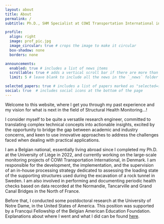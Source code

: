 ```yaml
---
layout: about
title: About
permalink: /
subtitle: Ph.D., SHM Specialist at COWI Transportation International in Denmmark

profile:
  align: right
  image: prof_pic.jpg
  image_circular: true # crops the image to make it circular
  box-shadow: none
  borders: none

announcements:
  enabled: true # includes a list of news items
  scrollable: true # adds a vertical scroll bar if there are more than 3 news items
  limit: 5 # leave blank to include all the news in the `_news` folder

selected_papers: true # includes a list of papers marked as "selected={true}"
social: true  # includes social icons at the bottom of the page
---
```


Welcome to this website, where I get you through my past experience and my vision for what is next in the field of <span class="font-weight-bold">Structural Health Monitoring</span>...! 

I consider myself to be quite a versatile research engineer, committed to translating complex technical concepts into actionable insights, excited by the opportunity to bridge the gap between academic and industry concerns, and keen to use innovative approaches to address the challenges faced when dealing with practical applications.

I am a Belgian national, essentially living abroad since I completed my Ph.D. at the University of Liège in 2022, and currently working on the large-scale monitoring projects of COWI Transportation International, in Denmark. I am responsible for the development, the implementation, and the supervision of an in-house processing strategy dedicated to assessing the loading state of the supporting structures used during the excavation of a rock tunnel in Sweden. I am also involved in performing and documenting periodic health checks based on data recorded at the Normandie, Tancarville and Grand Canal Bridges in the North of France. 

Before that, I conducted some postdoctoral research at the University of Notre Dame, in the United States of America. This position was supported by a Francqui Fellowship of the Belgian American Education Foundation. Explanations about where I went and what I did can be found <a href="https://www.uee.uliege.be/cms/c_8944062/en/margaux-geuzaine-researcher-in-structural-and-stochastic-dynamics-is-awarded-a-baef-fellowship-for-a-postdoctoral-stay-at-the-university-of-notre-dame"><span class="font-weight-bold">here</span></a>.
